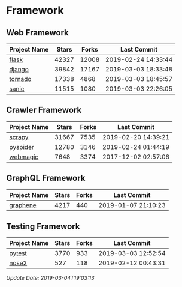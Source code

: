 # Framework

## Web Framework

| Project Name | Stars | Forks | Last Commit |
| ------------ | ----- | ----- | ----------- |
| [flask](https://github.com/pallets/flask) | 42327 | 12008 | 2019-02-24 14:33:44 |
| [django](https://github.com/django/django) | 39842 | 17167 | 2019-03-03 18:33:48 |
| [tornado](https://github.com/tornadoweb/tornado) | 17338 | 4868 | 2019-03-03 18:45:57 |
| [sanic](https://github.com/huge-success/sanic) | 11515 | 1080 | 2019-03-03 22:26:05 |

## Crawler Framework

| Project Name | Stars | Forks | Last Commit |
| ------------ | ----- | ----- | ----------- |
| [scrapy](https://github.com/scrapy/scrapy) | 31667 | 7535 | 2019-02-20 14:39:21 |
| [pyspider](https://github.com/binux/pyspider) | 12780 | 3146 | 2019-02-24 01:44:19 |
| [webmagic](https://github.com/code4craft/webmagic) | 7648 | 3374 | 2017-12-02 02:57:06 |

## GraphQL Framework

| Project Name | Stars | Forks | Last Commit |
| ------------ | ----- | ----- | ----------- |
| [graphene](https://github.com/graphql-python/graphene) | 4217 | 440 | 2019-01-07 21:10:23 |

## Testing Framework

| Project Name | Stars | Forks | Last Commit |
| ------------ | ----- | ----- | ----------- |
| [pytest](https://github.com/pytest-dev/pytest) | 3770 | 933 | 2019-03-03 12:52:54 |
| [nose2](https://github.com/nose-devs/nose2) | 527 | 118 | 2019-02-12 00:43:31 |

*Update Date: 2019-03-04T19:03:13*